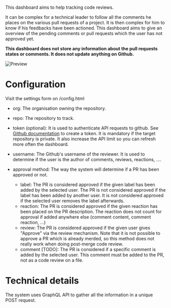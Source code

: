 This dashboard aims to help tracking code reviews.

It can be complex for a technical leader to follow all the comments he places
on the various pull requests of a project. It is then complex for him to know 
if his feedbacks have been actioned. This dashboard aims to 
give an overview of the pending comments or pull requests which the user 
has not approved yet.

**This dashboard does not store any information about the pull requests states or
comments. It does not update anything on Github.**

![Preview](https://github.com/vbouchet31/github-dashboard/blob/main/preview.png?raw=true)

# Configuration
Visit the settings form on /config.html

- org: The organisation owning the repository.
- repo: The repository to track.
- token (optional): It is used to authenticate API requests to github.
See [Github documentation](https://docs.github.com/en/free-pro-team@latest/github/authenticating-to-github/creating-a-personal-access-token) 
to create a token. It is mandatory if the target repository is private. 
It also increase the API limit so you can refresh more often the dashboard.

- username: The Github's username of the reviewer. It is used to determine if
the user is the author of comments, reviews, reactions, ....
- approval method: The way the system will determine if a PR has been 
approved or not.
  - label: The PR is considered approved if the given label has been added by 
  the selected user. The PR is not considered approved if the label has been 
  added by another user. It is not considered approved if the selected user 
  removes the label afterwards.
  - reaction: The PR is considered approved if the given reaction has been 
  placed on the PR description. The reaction does not count for approval if 
  added anywhere else (comment content, comment reaction, ...)
  - review: The PR is considered approved if the given user gives "Approve" via 
  the review mechanism. Note that it is not possible to approve a PR which is 
  already merded, so this method does not really work when doing post-merge 
  code review.
  - comment [TODO]: The PR is considered if a specific comment is added by the 
  selected user. This comment must be added to the PR, not as a code review 
  on a file.

# Technical details
The system uses GraphQL API to gather all the information in a unique POST
request.

